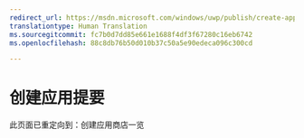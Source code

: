 ```yaml
---
redirect_url: https://msdn.microsoft.com/windows/uwp/publish/create-app-store-listings
translationtype: Human Translation
ms.sourcegitcommit: fc7b0d7dd85e661e1688f4df3f67280c16eb6742
ms.openlocfilehash: 88c8db76b50d010b37c50a5e90edeca096c300cd

---
```


# 创建应用提要

此页面已重定向到：创建应用商店一览


<!--HONumber=Aug16_HO5-->



